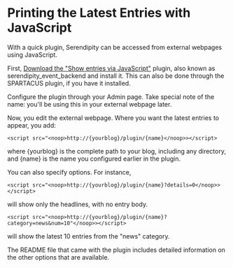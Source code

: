 # Printing the Latest Entries with JavaScript

With a quick plugin, Serendipity can be accessed from external webpages using <noop>JavaScript</noop>.  

First, [Download the "Show entries via JavaScript"](http://spartacus.s9y.org/cvs/additional_plugins/serendipity_event_backend.zip) plugin, also known as serendipity_event_backend and install it.  This can also be done through the SPARTACUS plugin, if you have it installed.

Configure the plugin through your Admin page.  Take special note of the name: you'll be using this in your external webpage later.

Now, you edit the external webpage.  Where you want the latest entries to appear, you add:

```
<script src="<noop>http://{yourblog}/plugin/{name}</noop>></script>
```

where {yourblog} is the complete path to your blog, including any directory, and {name} is the name you configured earlier in the plugin.

You can also specify options.  For instance,

```
<script src="<noop>http://{yourblog}/plugin/{name}?details=0</noop>></script>
```

will show only the headlines, with no entry body.

```
<script src="<noop>http://{yourblog}/plugin/{name}?category=news&num=10"</noop>></script>
```

will show the latest 10 entries from the "news" category.

The README file that came with the plugin includes detailed information on the other options that are available.